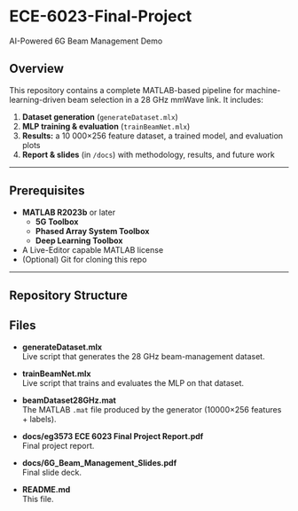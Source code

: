 # ECE-6023-Final-Project
AI-Powered 6G Beam Management Demo

## Overview
This repository contains a complete MATLAB-based pipeline for machine-learning-driven beam selection in a 28 GHz mmWave link. It includes:

1. **Dataset generation** (`generateDataset.mlx`)  
2. **MLP training & evaluation** (`trainBeamNet.mlx`)  
3. **Results:** a 10 000×256 feature dataset, a trained model, and evaluation plots  
4. **Report & slides** (in `/docs`) with methodology, results, and future work

---

## Prerequisites

- **MATLAB R2023b** or later  
  - **5G Toolbox**  
  - **Phased Array System Toolbox**  
  - **Deep Learning Toolbox**  
- A Live-Editor capable MATLAB license  
- (Optional) Git for cloning this repo  

---

## Repository Structure
## Files

- **generateDataset.mlx**  
  Live script that generates the 28 GHz beam-management dataset.

- **trainBeamNet.mlx**  
  Live script that trains and evaluates the MLP on that dataset.

- **beamDataset28GHz.mat**  
  The MATLAB `.mat` file produced by the generator (10000×256 features + labels).

- **docs/eg3573 ECE 6023 Final Project Report.pdf**  
  Final project report.

- **docs/6G_Beam_Management_Slides.pdf**  
  Final slide deck.

- **README.md**  
  This file.
